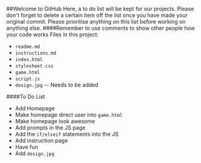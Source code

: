 ##Welcome to GitHub
Here, a to do list will be kept for our projects. Please don't forget to delete a certain item off the list once you have made your original commit.
Please prioritise anything on this list before working on anything else.
####Remember to use comments to show other people how your code works
Files in this project:
* `readme.md`
* `instructions.md`
* `index.html`
* `stylesheet.css`
* `game.html`
* `script.js`
* `design.jpg` -- Needs to be added

####To Do List
* Add Homepage
* Make homepage direct user into `game.html`
* Make homepage look awesome
* Add prompts in the JS page
* Add the `if/elseif` statements into the JS
* Add instruction page
* Have fun
* Add `design.jpg`
